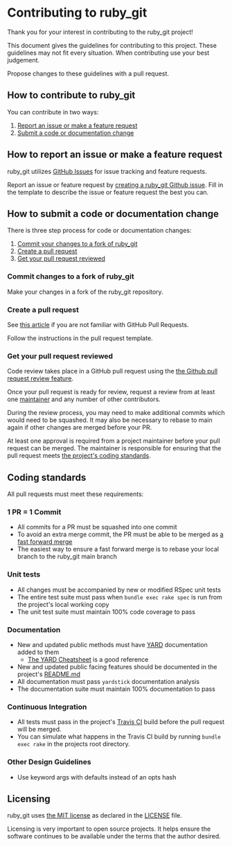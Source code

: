 # Contributing to ruby_git

Thank you for your interest in contributing to the ruby_git project!

This document gives the guidelines for contributing to this project.
These guidelines may not fit every situation.  When contributing use your best
judgement.

Propose changes to these guidelines with a pull request.

## How to contribute to ruby_git

You can contribute in two ways:

1. [Report an issue or make a feature request](#how-to-report-an-issue-or-make-a-feature-request)
2. [Submit a code or documentation change](#how-to-submit-a-code-or-documentation-change)

## How to report an issue or make a feature request

ruby_git utilizes [GitHub Issues](https://help.github.com/en/github/managing-your-work-on-github/about-issues)
for issue tracking and feature requests.

Report an issue or feature request by [creating a ruby_git Github issue](https://github.com/jcouball/ruby_git/issues/new).
Fill in the template to describe the issue or feature request the best you can.

## How to submit a code or documentation change

There is three step process for code or documentation changes:

1. [Commit your changes to a fork of ruby_git](#commit-changes-to-a-fork-of-ruby_git)
2. [Create a pull request](#create-a-pull-request)
3. [Get your pull request reviewed](#get-your-pull-request-reviewed)

### Commit changes to a fork of ruby_git

Make your changes in a fork of the ruby_git repository.

### Create a pull request

See [this article](https://help.github.com/articles/about-pull-requests/) if you
are not familiar with GitHub Pull Requests.

Follow the instructions in the pull request template.

### Get your pull request reviewed

Code review takes place in a GitHub pull request using the [the Github pull request review feature](https://help.github.com/en/github/collaborating-with-issues-and-pull-requests/about-pull-request-reviews).

Once your pull request is ready for review, request a review from at least one
[maintainer](MAINTAINERS.md) and any number of other contributors.

During the review process, you may need to make additional commits which would
need to be squashed.  It may also be necessary to rebase to main again if other
changes are merged before your PR.

At least one approval is required from a project maintainer before your pull
request can be merged.  The maintainer is responsible for ensuring that the pull
request meets [the project's coding standards](#coding-standards).

## Coding standards

All pull requests must meet these requirements:

### 1 PR = 1 Commit
  * All commits for a PR must be squashed into one commit
  * To avoid an extra merge commit, the PR must be able to be merged as [a fast forward merge](https://git-scm.com/book/en/v2/Git-Branching-Basic-Branching-and-Merging)
  * The easiest way to ensure a fast forward merge is to rebase your local branch
    to the ruby_git main branch

### Unit tests
  * All changes must be accompanied by new or modified RSpec unit tests
  * The entire test suite must pass when `bundle exec rake spec` is run from the
    project's local working copy
  * The unit test suite must maintain 100% code coverage to pass 

### Documentation
  * New and updated public methods must have [YARD](https://yardoc.org/)
    documentation added to them
      * [The YARD Cheatsheet](https://gist.github.com/thelastinuit/5984665e6ab69d3c0a413a03602c45be)
        is a good reference
  * New and updated public facing features should be documented in the project's
    [README.md](README.md)
  * All documentation must pass `yardstick` documentation analysis
  * The documentation suite must maintain 100% documentation to pass

### Continuous Integration
  * All tests must pass in the project's [Travis CI](https://travis-ci.org/jcouball/ruby_git)
    build before the pull request will be merged.
  * You can simulate what happens in the Travis CI build by running `bundle exec rake` in 
    the projects root directory.

### Other Design Guidelines
  * Use keyword args with defaults instead of an opts hash

## Licensing

ruby_git uses [the MIT license](https://choosealicense.com/licenses/mit/) as
declared in the [LICENSE](LICENSE) file.

Licensing is very important to open source projects. It helps ensure the
software continues to be available under the terms that the author desired.


